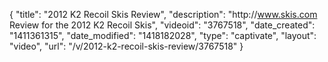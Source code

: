 {
    "title": "2012 K2 Recoil Skis Review",
    "description": "http:\/\/www.skis.com Review for the 2012 K2 Recoil Skis",
    "videoid": "3767518",
    "date_created": "1411361315",
    "date_modified": "1418182028",
    "type": "captivate",
    "layout": "video",
    "url": "\/v\/2012-k2-recoil-skis-review\/3767518"
}